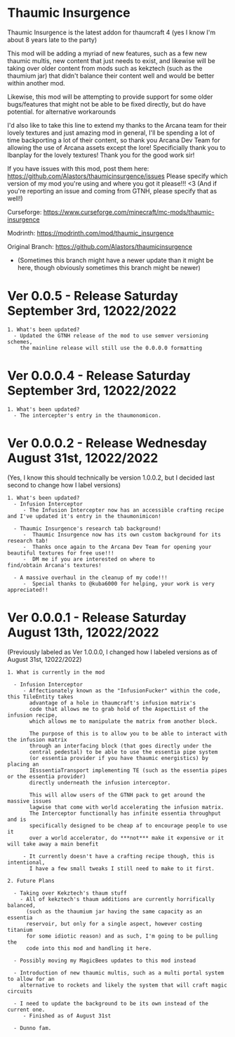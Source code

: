 # Thaumic Insurgence
Thaumic Insurgence is the latest addon for thaumcraft 4 (yes I know I'm about 8 years late to the party)
   
This mod will be adding a myriad of new features, such as a few new thaumic multis, new content that just needs to exist, and likewise will be taking over
older content from mods such as kekztech (such as the thaumium jar) that didn't balance their content well and would be better within another mod.
   
Likewise, this mod will be attempting to provide support for some older bugs/features that might not be able to be fixed directly, but do have potential. 
for alternative workarounds

I'd also like to take this line to extend my thanks to the Arcana team for their lovely textures and just amazing mod in general, I'll be spending a lot
of time backporting a lot of their content, so thank you Arcana Dev Team for allowing the use of Arcana assets except the lore!
Specificially thank you to Ibanplay for the lovely textures! Thank you for the good work sir!

If you have issues with this mod, post them here: https://github.com/Alastors/thaumicinsurgence/issues
Please specify which version of my mod you're using and where you got it please!!! <3
(And if you're reporting an issue and coming from GTNH, please specify that as well!)

Curseforge: https://www.curseforge.com/minecraft/mc-mods/thaumic-insurgence

Modrinth: https://modrinth.com/mod/thaumic_insurgence

Original Branch: https://github.com/Alastors/thaumicinsurgence
   - (Sometimes this branch might have a newer update than it might be here, though obviously sometimes this branch might be newer)

# Ver 0.0.5 - Release Saturday September 3rd, 12022/2022
    
    1. What's been updated?
      - Updated the GTNH release of the mod to use semver versioning schemes, 
        the mainline release will still use the 0.0.0.0 formatting

# Ver 0.0.0.4 - Release Saturday September 3rd, 12022/2022
    
    1. What's been updated?
      - The intercepter's entry in the thaumonomicon.

# Ver 0.0.0.2 - Release Wednesday August 31st, 12022/2022
(Yes, I know this should technically be version 1.0.0.2, but I decided last second to change how I label versions)
    
    1. What's been updated?
      - Infusion Interceptor
         - The Infusion Intercepter now has an accessible crafting recipe and I've updated it's entry in the thaumonimicon!
         
      - Thaumic Insurgence's research tab background!
         -  Thaumic Insurgence now has its own custom background for its research tab! 
         -  Thanks once again to the Arcana Dev Team for opening your beautiful textures for free use!!!
         -  DM me if you are interested on where to find/obtain Arcana's textures!
         
      - A massive overhaul in the cleanup of my code!!! 
         -  Special thanks to @kuba6000 for helping, your work is very appreciated!!

# Ver 0.0.0.1 - Release Saturday August 13th, 12022/2022
(Previously labeled as Ver 1.0.0.0, I changed how I labeled versions as of August 31st, 12022/2022)
    
    1. What is currently in the mod
    
      - Infusion Interceptor
         - Affectionately known as the "InfusionFucker" within the code, this TileEntity takes 
           advantage of a hole in thaumcraft's infusion matrix's
           code that allows me to grab hold of the AspectList of the infusion recipe, 
           which allows me to manipulate the matrix from another block.
      
           The purpose of this is to allow you to be able to interact with the infusion matrix 
           through an interfacing block (that goes directly under the
           central pedestal) to be able to use the essentia pipe system 
           (or essentia provider if you have thaumic energistics) by placing an
           IEsssentiaTransport implementing TE (such as the essentia pipes or the essentia provider) 
           directly underneath the infusion interceptor.
           
           This will allow users of the GTNH pack to get around the massive issues 
           lagwise that come with world accelerating the infusion matrix.
           The Interceptor functionally has infinite essentia throughput and is 
           specifically designed to be cheap af to encourage people to use it
           over a world accelerator, do ***not*** make it expensive or it will take away a main benefit
           
         - It currently doesn't have a crafting recipe though, this is intentional, 
           I have a few small tweaks I still need to make to it first.
    
    2. Future Plans
    
      - Taking over Kekztech's thaum stuff
        - All of kekztech's thaum additions are currently horrifically balanced, 
          (such as the thaumium jar having the same capacity as an essentia
          reservoir, but only for a single aspect, however costing titanium
          for some idiotic reason) and as such, I'm going to be pulling the
          code into this mod and handling it here.
      
      - Possibly moving my MagicBees updates to this mod instead
      
      - Introduction of new thaumic multis, such as a multi portal system to allow for an 
        alternative to rockets and likely the system that will craft magic circuits
      
      - I need to update the background to be its own instead of the current one.
         - Finished as of August 31st
      
      - Dunno fam.
      
      
